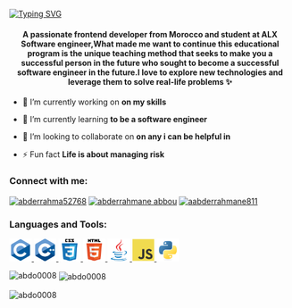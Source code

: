 [![Typing SVG](https://readme-typing-svg.herokuapp.com?font=Fira+Code&pause=1000&color=25B3DC&width=435&lines=Hi+%F0%9F%91%8B%2C+I'm+Abderrahmane)](https://git.io/typing-svg)

<h4 align="center">A passionate frontend developer from Morocco and student at ALX Software engineer,What made me want to continue this educational program is the unique teaching method that seeks to make you a successful person in the future who sought to become a successful software engineer in the future.I love to explore new technologies and leverage them to solve real-life problems ✨</h3>

- 🔭 I’m currently working on **on my skills**

- 🌱 I’m currently learning **to be a software engineer**          

- 👯 I’m looking to collaborate on **on any i can be helpful in**

- ⚡ Fun fact **Life is about managing risk**

<h3 align="left">Connect with me:</h3>
<p align="left">
<a href="https://twitter.com/abderrahma52768" target="blank"><img align="center" src="https://raw.githubusercontent.com/rahuldkjain/github-profile-readme-generator/master/src/images/icons/Social/twitter.svg" alt="abderrahma52768" height="30" width="40" /></a>
<a href="https://linkedin.com/in/abderrahmane abbou" target="blank"><img align="center" src="https://raw.githubusercontent.com/rahuldkjain/github-profile-readme-generator/master/src/images/icons/Social/linked-in-alt.svg" alt="abderrahmane abbou" height="30" width="40" /></a>
<a href="https://www.hackerrank.com/aabderrahmane811" target="blank"><img align="center" src="https://raw.githubusercontent.com/rahuldkjain/github-profile-readme-generator/master/src/images/icons/Social/hackerrank.svg" alt="aabderrahmane811" height="30" width="40" /></a>
</p>

<h3 align="left">Languages and Tools:</h3>
<p align="left"> <a href="https://www.cprogramming.com/" target="_blank" rel="noreferrer"> <img src="https://raw.githubusercontent.com/devicons/devicon/master/icons/c/c-original.svg" alt="c" width="40" height="40"/> </a> <a href="https://www.w3schools.com/cpp/" target="_blank" rel="noreferrer"> <img src="https://raw.githubusercontent.com/devicons/devicon/master/icons/cplusplus/cplusplus-original.svg" alt="cplusplus" width="40" height="40"/> </a> <a href="https://www.w3schools.com/css/" target="_blank" rel="noreferrer"> <img src="https://raw.githubusercontent.com/devicons/devicon/master/icons/css3/css3-original-wordmark.svg" alt="css3" width="40" height="40"/> </a> <a href="https://www.w3.org/html/" target="_blank" rel="noreferrer"> <img src="https://raw.githubusercontent.com/devicons/devicon/master/icons/html5/html5-original-wordmark.svg" alt="html5" width="40" height="40"/> </a> <a href="https://www.java.com" target="_blank" rel="noreferrer"> <img src="https://raw.githubusercontent.com/devicons/devicon/master/icons/java/java-original.svg" alt="java" width="40" height="40"/> </a> <a href="https://developer.mozilla.org/en-US/docs/Web/JavaScript" target="_blank" rel="noreferrer"> <img src="https://raw.githubusercontent.com/devicons/devicon/master/icons/javascript/javascript-original.svg" alt="javascript" width="40" height="40"/> </a> <a href="https://www.python.org" target="_blank" rel="noreferrer"> <img src="https://raw.githubusercontent.com/devicons/devicon/master/icons/python/python-original.svg" alt="python" width="40" height="40"/> </a> </p>

<p><img align="left" src="https://github-readme-stats.vercel.app/api/top-langs?username=abdo0008&show_icons=true&title_color=4f0cac&text_color=104fb7&bg_color=000000&locale=en&layout=compact" alt="abdo0008" /></p>

<p>&nbsp;<img align="center" src="https://github-readme-stats.vercel.app/api?username=abdo0008&show_icons=true&title_color=4f11ac&text_color=1061b7&bg_color=000000&hide_border=true&locale=en" alt="abdo0008" /></p>

<p><img align="center" src="https://github-readme-streak-stats.herokuapp.com/?user=abdo0008&theme=highcontrast" alt="abdo0008" /></p>
